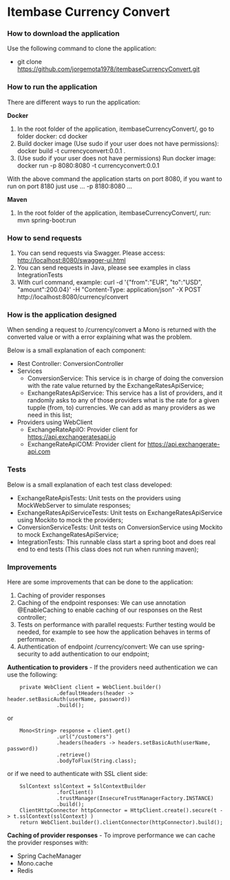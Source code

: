# Itembase Currency Convert

### How to download the application

Use the following command to clone the application:
  - git clone https://github.com/jorgemota1978/itembaseCurrencyConvert.git
  
### How to run the application

There are different ways to run the application:

**Docker**
  1. In the root folder of the application, itembaseCurrencyConvert/, go to folder docker: cd docker
  2. Build docker image (Use sudo if your user does not have permissions): docker build -t currencyconvert:0.0.1 .
  2. (Use sudo if your user does not have permissions) Run docker image: docker run  -p 8080:8080 -t currencyconvert:0.0.1
  
With the above command the application starts on port 8080, if you want to run on port 8180 just use ... -p 8180:8080 ...

**Maven**
  1. In the root folder of the application, itembaseCurrencyConvert/, run: mvn spring-boot:run
  
### How to send requests

1. You can send requests via Swagger. Please access: [http://localhost:8080/swagger-ui.html](http://localhost:8080/swagger-ui.html)
2. You can send requests in Java, please see examples in class IntegrationTests
3. With curl command, example: curl -d '{"from":"EUR", "to":"USD", "amount":200.04}' -H "Content-Type: application/json" -X POST http://localhost:8080/currency/convert

### How is the application designed

When sending a request to /currency/convert a Mono<ConvertionResponseDto> is returned with the converted value or with a error explaining what was the problem.

Below is a small explanation of each component:
  - Rest Controller: ConversionController
  - Services
    - ConversionService: This service is in charge of doing the conversion with the rate value returned by the ExchangeRatesApiService;
    - ExchangeRatesApiService: This service has a list of providers, and it randomly asks to any of those providers what is the rate for a given tupple (from, to) currencies. We can add as many providers as we need in this list;
  - Providers using WebClient
    - ExchangeRateApiIO: Provider client for https://api.exchangeratesapi.io
    - ExchangeRateApiCOM: Provider client for https://api.exchangerate-api.com
    
### Tests

Below is a small explanation of each test class developed:
  - ExchangeRateApisTests: Unit tests on the providers using MockWebServer to simulate responses;
  - ExchangeRatesApiServiceTests: Unit tests on ExchangeRatesApiService using Mockito to mock the providers;
  - ConversionServiceTests: Unit tests on ConversionService using Mockito to mock ExchangeRatesApiService;
  - IntegrationTests: This runnable class start a spring boot and does real end to end tests (This class does not run when running maven);
  
### Improvements

Here are some improvements that can be done to the application:
1. Caching of provider responses
2. Caching of the endpoint responses: We can use annotation @EnableCaching to enable caching of our responses on the Rest controller;
3. Tests on performance with parallel requests: Further testing would be needed, for example to see how the application behaves in terms of performance. 
4. Authentication of endpoint /currency/convert: We can use spring-security to add authentication to our endpoint;

**Authentication to providers** - If the providers need authentication we can use the following:
```
	private WebClient client = WebClient.builder()
            	.defaultHeaders(header -> header.setBasicAuth(userName, password))
            	.build();
```
or
```
	Mono<String> response = client.get()
            	.url("/customers")
            	.headers(headers -> headers.setBasicAuth(userName, password))
            	.retrieve()
            	.bodyToFlux(String.class);
```
or if we need to authenticate with SSL client side:
```
	SslContext sslContext = SslContextBuilder
            	.forClient()
            	.trustManager(InsecureTrustManagerFactory.INSTANCE)
            	.build();
	ClientHttpConnector httpConnector = HttpClient.create().secure(t -> t.sslContext(sslContext) )
	return WebClient.builder().clientConnector(httpConnector).build();
```

**Caching of provider responses** - To improve performance we can cache the provider responses with:
- Spring CacheManager
- Mono.cache
- Redis